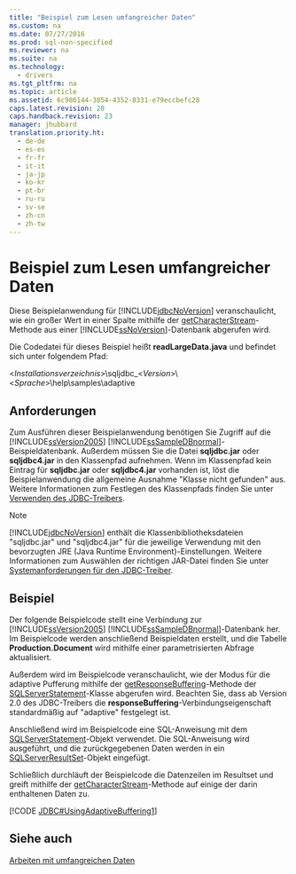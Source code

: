 ```yaml
---
title: "Beispiel zum Lesen umfangreicher Daten"
ms.custom: na
ms.date: 07/27/2016
ms.prod: sql-non-specified
ms.reviewer: na
ms.suite: na
ms.technology: 
  - drivers
ms.tgt_pltfrm: na
ms.topic: article
ms.assetid: 6c986144-3854-4352-8331-e79eccbefc28
caps.latest.revision: 28
caps.handback.revision: 23
manager: jhubbard
translation.priority.ht: 
  - de-de
  - es-es
  - fr-fr
  - it-it
  - ja-jp
  - ko-kr
  - pt-br
  - ru-ru
  - sv-se
  - zh-cn
  - zh-tw
---
```

# Beispiel zum Lesen umfangreicher Daten
  Diese Beispielanwendung für [!INCLUDE[jdbcNoVersion](../content/includes/jdbcNoVersion_md.md)] veranschaulicht, wie ein großer Wert in einer Spalte mithilfe der [getCharacterStream](../content/getCharacterStream-Method--SQLServerResultSet-.md)\-Methode aus einer [!INCLUDE[ssNoVersion](../content/includes/ssNoVersion_md.md)]\-Datenbank abgerufen wird.  
  
 Die Codedatei für dieses Beispiel heißt **readLargeData.java** und befindet sich unter folgendem Pfad:  
  
 \<*Installationsverzeichnis*\>\\sqljdbc\_\<*Version*\>\\\<*Sprache*\>\\help\\samples\\adaptive  
  
## Anforderungen  
 Zum Ausführen dieser Beispielanwendung benötigen Sie Zugriff auf die [!INCLUDE[ssVersion2005](../content/includes/ssVersion2005_md.md)] [!INCLUDE[ssSampleDBnormal](../content/includes/ssSampleDBnormal_md.md)]\-Beispieldatenbank. Außerdem müssen Sie die Datei **sqljdbc.jar** oder **sqljdbc4.jar** in den Klassenpfad aufnehmen. Wenn im Klassenpfad kein Eintrag für **sqljdbc.jar** oder **sqljdbc4.jar** vorhanden ist, löst die Beispielanwendung die allgemeine Ausnahme "Klasse nicht gefunden" aus. Weitere Informationen zum Festlegen des Klassenpfads finden Sie unter [Verwenden des JDBC-Treibers](../content/Using-the-JDBC-Driver.md).  
  
> [!NOTE]  
>  [!INCLUDE[jdbcNoVersion](../content/includes/jdbcNoVersion_md.md)] enthält die Klassenbibliotheksdateien "sqljdbc.jar" und "sqljdbc4.jar" für die jeweilige Verwendung mit den bevorzugten JRE \(Java Runtime Environment\)\-Einstellungen. Weitere Informationen zum Auswählen der richtigen JAR\-Datei finden Sie unter [Systemanforderungen für den JDBC-Treiber](../content/System-Requirements-for-the-JDBC-Driver.md).  
  
## Beispiel  
 Der folgende Beispielcode stellt eine Verbindung zur [!INCLUDE[ssVersion2005](../content/includes/ssVersion2005_md.md)] [!INCLUDE[ssSampleDBnormal](../content/includes/ssSampleDBnormal_md.md)]\-Datenbank her. Im Beispielcode werden anschließend Beispieldaten erstellt, und die Tabelle **Production.Document** wird mithilfe einer parametrisierten Abfrage aktualisiert.  
  
 Außerdem wird im Beispielcode veranschaulicht, wie der Modus für die adaptive Pufferung mithilfe der [getResponseBuffering](../content/getResponseBuffering-Method--SQLServerStatement-.md)\-Methode der [SQLServerStatement](../content/SQLServerStatement-Class.md)\-Klasse abgerufen wird. Beachten Sie, dass ab Version 2.0 des JDBC\-Treibers die **responseBuffering**\-Verbindungseigenschaft standardmäßig auf "adaptive" festgelegt ist.  
  
 Anschließend wird im Beispielcode eine SQL\-Anweisung mit dem [SQLServerStatement](../content/SQLServerStatement-Class.md)\-Objekt verwendet. Die SQL\-Anweisung wird ausgeführt, und die zurückgegebenen Daten werden in ein [SQLServerResultSet](../content/SQLServerResultSet-Class.md)\-Objekt eingefügt.  
  
 Schließlich durchläuft der Beispielcode die Datenzeilen im Resultset und greift mithilfe der [getCharacterStream](../content/getCharacterStream-Method--SQLServerResultSet-.md)\-Methode auf einige der darin enthaltenen Daten zu.  
  
 [!CODE [JDBC#UsingAdaptiveBuffering1](../CodeSnippet/SQLDrivers/jdbc#usingadaptivebuffering1)]  
  
## Siehe auch  
 [Arbeiten mit umfangreichen Daten](../content/Working-with-Large-Data.md)  
  
  